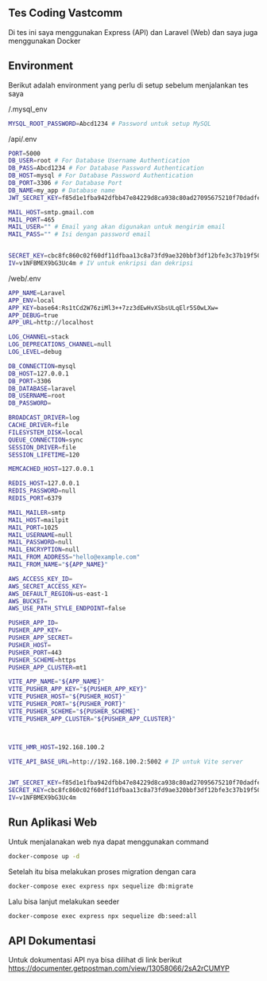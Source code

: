 ## Tes Coding Vastcomm

Di tes ini saya menggunakan Express (API) dan Laravel (Web) dan saya juga menggunakan Docker

## Environment

Berikut adalah environment yang perlu di setup sebelum menjalankan tes saya

/.mysql_env
```bash
MYSQL_ROOT_PASSWORD=Abcd1234 # Password untuk setup MySQL
```

/api/.env
```bash
PORT=5000
DB_USER=root # For Database Username Authentication
DB_PASS=Abcd1234 # For Database Password Authentication
DB_HOST=mysql # For Database Password Authentication
DB_PORT=3306 # For Database Port
DB_NAME=my_app # Database name
JWT_SECRET_KEY=f85d1e1fba942dfbb47e84229d8ca938c80ad27095675210f70dadfe9e7d41de

MAIL_HOST=smtp.gmail.com
MAIL_PORT=465
MAIL_USER="" # Email yang akan digunakan untuk mengirim email
MAIL_PASS="" # Isi dengan password email


SECRET_KEY=cbc8fc860c02f60df11dfbaa13c8a73fd9ae320bbf3df12bfe3c37b19f507a0e # Secret key untuk enkripsi dan dekripsi
IV=v1NFBMEX9bG3Uc4m # IV untuk enkripsi dan dekripsi
```


/web/.env
```bash
APP_NAME=Laravel
APP_ENV=local
APP_KEY=base64:Rs1tCd2W76ziMl3++7zz3dEwHvXSbsULqElr5S0wLXw=
APP_DEBUG=true
APP_URL=http://localhost

LOG_CHANNEL=stack
LOG_DEPRECATIONS_CHANNEL=null
LOG_LEVEL=debug

DB_CONNECTION=mysql
DB_HOST=127.0.0.1
DB_PORT=3306
DB_DATABASE=laravel
DB_USERNAME=root
DB_PASSWORD=

BROADCAST_DRIVER=log
CACHE_DRIVER=file
FILESYSTEM_DISK=local
QUEUE_CONNECTION=sync
SESSION_DRIVER=file
SESSION_LIFETIME=120

MEMCACHED_HOST=127.0.0.1

REDIS_HOST=127.0.0.1
REDIS_PASSWORD=null
REDIS_PORT=6379

MAIL_MAILER=smtp
MAIL_HOST=mailpit
MAIL_PORT=1025
MAIL_USERNAME=null
MAIL_PASSWORD=null
MAIL_ENCRYPTION=null
MAIL_FROM_ADDRESS="hello@example.com"
MAIL_FROM_NAME="${APP_NAME}"

AWS_ACCESS_KEY_ID=
AWS_SECRET_ACCESS_KEY=
AWS_DEFAULT_REGION=us-east-1
AWS_BUCKET=
AWS_USE_PATH_STYLE_ENDPOINT=false

PUSHER_APP_ID=
PUSHER_APP_KEY=
PUSHER_APP_SECRET=
PUSHER_HOST=
PUSHER_PORT=443
PUSHER_SCHEME=https
PUSHER_APP_CLUSTER=mt1

VITE_APP_NAME="${APP_NAME}"
VITE_PUSHER_APP_KEY="${PUSHER_APP_KEY}"
VITE_PUSHER_HOST="${PUSHER_HOST}"
VITE_PUSHER_PORT="${PUSHER_PORT}"
VITE_PUSHER_SCHEME="${PUSHER_SCHEME}"
VITE_PUSHER_APP_CLUSTER="${PUSHER_APP_CLUSTER}"



VITE_HMR_HOST=192.168.100.2

VITE_API_BASE_URL=http://192.168.100.2:5002 # IP untuk Vite server


JWT_SECRET_KEY=f85d1e1fba942dfbb47e84229d8ca938c80ad27095675210f70dadfe9e7d41de
SECRET_KEY=cbc8fc860c02f60df11dfbaa13c8a73fd9ae320bbf3df12bfe3c37b19f507a0e
IV=v1NFBMEX9bG3Uc4m
```

## Run Aplikasi Web

Untuk menjalanakan web nya dapat menggunakan command

```bash
docker-compose up -d
```

Setelah itu bisa melakukan proses migration dengan cara

```bash
docker-compose exec express npx sequelize db:migrate
```

Lalu bisa lanjut melakukan seeder

```bash
docker-compose exec express npx sequelize db:seed:all
```

## API Dokumentasi

Untuk dokumentasi API nya bisa dilihat di link berikut
https://documenter.getpostman.com/view/13058066/2sA2rCUMYP